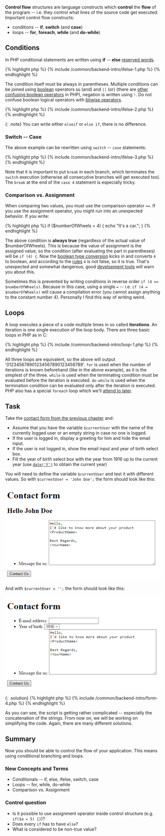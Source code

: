 
**Control flow** structures are language constructs which **control** the
**flow** of the program -- i.e. they control what lines of the source
code get executed. Important control flow constructs:

- conditions -- **if**, **switch** (and **case**)
- loops -- **for**, **foreach**, **while** (and **do-while**)

## Conditions
In PHP conditional statements are written using **if** -- **else**
[reserved words](/articles/programming/#keywords).

{% highlight php %}
{% include /common/backend-intro/ifelse-1.php %}
{% endhighlight %}

The condition itself must be always in parentheses. Multiple conditions
can be joined using [boolean](/articles/programming/#type-system) operators `&&` (and)
and `||` (or) (there are [other confusing boolean operators](http://php.net/manual/en/language.operators.logical.php) in PHP), negation is
written using `!`. Do not confuse boolean logical operators with [bitwise operators](http://php.net/manual/en/language.operators.bitwise.php).

{% highlight php %}
{% include /common/backend-intro/ifelse-2.php %}
{% endhighlight %}

{: .note}
You can write either `elseif` or `else if`, there is no difference.

### Switch -- Case
The above example can be rewritten using `switch` -- `case` statements:

{% highlight php %}
{% include /common/backend-intro/ifelse-3.php %}
{% endhighlight %}

Note that it is important to put `break` in each branch, which terminates the
`switch` execution (otherwise all consecutive branches will get executed too).
The `break` at the end of the `case 4` statement is especially tricky.

### Comparison vs. Assignment
When comparing two values, you must use the comparison operator `==`.
If you use the assignment operator, you might run into an unexpected behavior.
If you write:

{% highlight php %}
if ($numberOfWheels = 4) {
    echo "It's a car.";
}
{% endhighlight %}

The above condition is **always true** (regardless of the actual value of $numberOfWheels).
This is because the value of assignment is the assigned value, so the condition
(after evaluating the part in parentheses) will be `if (4) {`. Now
the [boolean type conversion](../#boolean-conversions)
kicks in and converts `4` to boolean, and according to
the [rules](../#boolean-conversions) `4` is not false, so it is true.
That's unexpected and somewhat dangerous, good [development tools](/course/not-a-student/#text-editor-or-ide) will warn you about this.

Sometimes this is prevented by writing conditions in reverse order `if (4 == $numberOfWheels)`. Because in
this case, using a single `=` -- i.e. `if (4 = $numberOfWheels)` will cause a compilation error (you cannot assign
anything to the constant number 4). Personally I find this way of writing weird.

## Loops
A loop executes a piece of a code multiple times in so called **iterations**. An iteration
is one single execution of the loop body. There are three basic loops in PHP as in C:

{% highlight php %}
{% include /common/backend-intro/loop-1.php %}
{% endhighlight %}

All three loops are equivalent, so the above will output '012345678901234567890123456789'.
`for` is used when the number of iterations is known beforehand (like in the above example),
as it is the simplest of the three. `while` is used when the terminating condition must be
evaluated before the iteration is executed. `do-while` is used when the termination condition
can be evaluated only after the iteration is executed. PHP also has a special `foreach` loop
which we'll [attend to later](../array/#traversing-arrays).

## Task
Take the [contact form from the previous chapter](../#task-1----contact-form) and:

- Assume that you have the variable `$currentUser` with the name of the currently logged user or an empty string in case no one is logged.
- If the user is logged in, display a greeting for him and hide the email input.
- If the user is not logged in, show the email input and year of birth select box.
- Fill the year of birth select box with the year from 1916 up to the current year
(use [`date('Y')`](http://php.net/manual/en/function.date.php) to obtain the current year)

You will need to define the variable `$currentUser` and test it with different values. So with `$currentUser = 'John Doe';`
the form should look like this:

![Screenshot -- Introduction page](/common/backend-intro/form-4a.png)

And with `$currentUser = '';` the form should look like this:

![Screenshot -- Introduction page](/common/backend-intro/form-4b.png)

{: .solution}
{% highlight php %}
{% include /common/backend-intro/form-4.php %}
{% endhighlight %}

As you can see, the script is getting rather complicated -- especially the concatenation of
the strings. From now on, we will be working on simplifying the code. Again, there are
many different solutions.

## Summary
Now you should be able to control the flow of your application. This means using conditional
branching and loops.

### New Concepts and Terms
- Conditionals -- if, else, ifelse, switch, case
- Loops -- for, while, do-while
- Comparison vs. Assignment

### Control question
- Is it possible to use assignment operator inside control structure (e.g. `if($a = 5) {}`)?
- Does every `if` has to have `else`?
- What is considered to be non-true value?